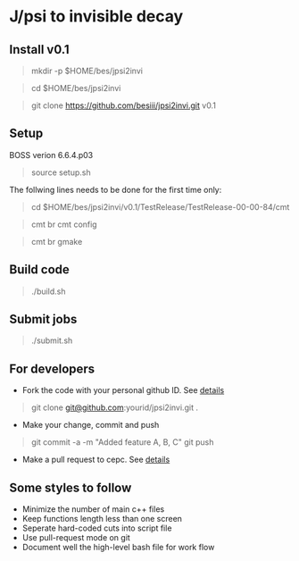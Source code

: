 # J/psi to invisible decay

## Install v0.1 

> mkdir -p $HOME/bes/jpsi2invi

> cd $HOME/bes/jpsi2invi 

> git clone https://github.com/besiii/jpsi2invi.git v0.1 

## Setup 

BOSS verion 6.6.4.p03

> source setup.sh

The follwing lines needs to be done for the first time only:

> cd $HOME/bes/jpsi2invi/v0.1/TestRelease/TestRelease-00-00-84/cmt

> cmt br cmt config

> cmt br gmake 


## Build code

> ./build.sh 

## Submit jobs

> ./submit.sh

## For developers 

- Fork the code with your personal github ID. See [details](https://help.github.com/articles/fork-a-repo/)

> git clone git@github.com:yourid/jpsi2invi.git .

- Make your change, commit and push 

> git commit -a -m "Added feature A, B, C"
> git push

- Make a pull request to cepc. See [details](https://help.github.com/articles/using-pull-requests/)

## Some styles to follow 
- Minimize the number of main c++ files 
- Keep functions length less than one screen
- Seperate hard-coded cuts into script file
- Use pull-request mode on git 
- Document well the high-level bash file for work flow 



